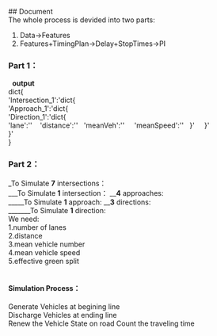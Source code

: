 ## Document   
The whole process is devided into two parts:
1. Data→Features
2. Features+TimingPlan→Delay+StopTimes→PI
 
### Part 1：  



 
**output**  
dict{   
'Intersection_1':'dict{   
'Approach_1':'dict{   
'Direction_1':'dict{    
'lane':''    
'distance':''   
'meanVeh':''    
'meanSpeed':''     
}'    
}'    
}'    
} 
 
### Part 2：  
_To Simulate **7** intersections：  
___To Simulate **1** intersection： __**4** approaches:  
_____To Simulate **1** approach:  __**3** directions:  
_______To Simulate **1** direction:  
We need:  
1.number of lanes  
2.distance    
3.mean vehicle number   
4.mean vehicle speed    
5.effective green split   
 
#### Simulation Process：   
Generate Vehicles at begining line    
Discharge Vehicles at ending line   
Renew the Vehicle State on road
Count the traveling time
